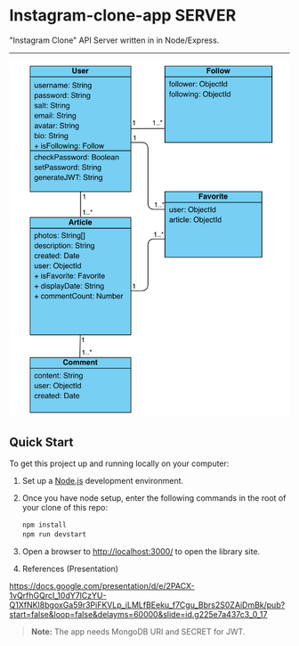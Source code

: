 # Instagram-clone-app SERVER

"Instagram Clone" API Server written in in Node/Express.

---

![A UML diagram showing the relation of database entities in this example repository](/server/public/images/diagram.png?raw=true)



## Quick Start

To get this project up and running locally on your computer:

1. Set up a [Node.js](https://wiki.developer.mozilla.org/en-US/docs/Learn/Server-side/Express_Nodejs/development_environment) development environment.
2. Once you have node setup, enter the following commands in the root of your clone of this repo:

   ```bash
   npm install
   npm run devstart  
   ```

3. Open a browser to <http://localhost:3000/> to open the library site.

4. References (Presentation)

https://docs.google.com/presentation/d/e/2PACX-1vQrfhGQrcI_10dY7lCzYU-Q1XfNKI8bgoxGa59r3PiFKVLp_iLMLfBEeku_f7Cgu_Bbrs2S0ZAiDmBk/pub?start=false&loop=false&delayms=60000&slide=id.g225e7a437c3_0_17

> **Note:** The app needs MongoDB URI and SECRET for JWT.